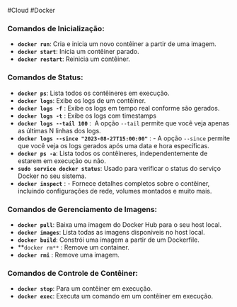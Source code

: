 #Cloud #Docker 
### Comandos de Inicialização:

- **`docker run`**: Cria e inicia um novo contêiner a partir de uma imagem.
- **`docker start`**: Inicia um contêiner parado.
- **`docker restart`**: Reinicia um contêiner.

### Comandos de Status:

- **`docker ps`**: Lista todos os contêineres em execução.
- **`docker logs`**: Exibe os logs de um contêiner.
- **`docker logs -f`** : Exibe os logs em tempo real conforme são gerados.
- **`docker logs -t`** : Exibe os logs com timestamps
- **`docker logs --tail 100`** :  A opção `--tail` permite que você veja apenas as últimas N linhas dos logs.
- **`docker logs --since "2023-08-27T15:00:00"`** : - A opção `--since` permite que você veja os logs gerados após uma data e hora específicas.
- **`docker ps -a`**: Lista todos os contêineres, independentemente de estarem em execução ou não.
- **`sudo service docker status`**: Usado para verificar o status do serviço Docker no seu sistema.
- **`docker inspect`** : - Fornece detalhes completos sobre o contêiner, incluindo configurações de rede, volumes montados e muito mais.

### Comandos de Gerenciamento de Imagens:

- **`docker pull`**: Baixa uma imagem do Docker Hub para o seu host local.
- **`docker images`**: Lista todas as imagens disponíveis no host local.
- **`docker build`**: Constrói uma imagem a partir de um Dockerfile.
- **`docker rm**` :  Remove um container.
- **`docker rmi`** : Remove uma imagem.

### Comandos de Controle de Contêiner:

- **`docker stop`**: Para um contêiner em execução.
- **`docker exec`**: Executa um comando em um contêiner em execução.
